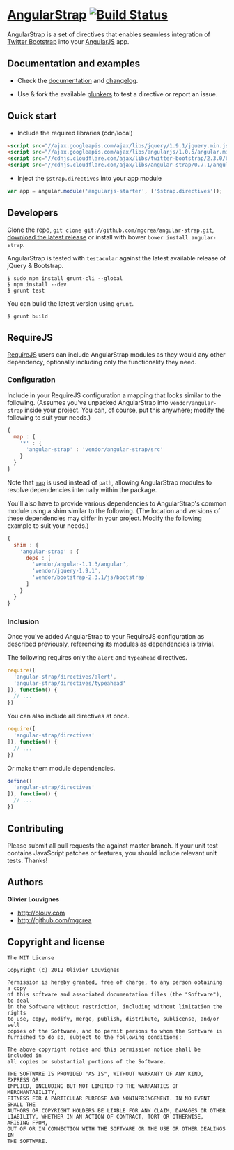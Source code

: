 # [AngularStrap](http://mgcrea.github.com/angular-strap) [![Build Status](https://secure.travis-ci.org/mgcrea/angular-strap.png?branch=master)](http://travis-ci.org/#!/mgcrea/angular-strap)

AngularStrap is a set of directives that enables seamless integration of [Twitter Bootstrap](https://twitter.github.com/bootstrap) into your [AngularJS](https://github.com/angular/angular.js) app.



## Documentation and examples

+ Check the [documentation](http://mgcrea.github.com/angular-strap) and [changelog](https://github.com/mgcrea/angular-strap/wiki/Changelog).

+ Use & fork the available [plunkers](https://github.com/mgcrea/angular-strap/wiki/Plunkers) to test a directive or report an issue.



## Quick start

+ Include the required libraries (cdn/local)

>
``` html
<script src="//ajax.googleapis.com/ajax/libs/jquery/1.9.1/jquery.min.js"></script>
<script src="//ajax.googleapis.com/ajax/libs/angularjs/1.0.5/angular.min.js"></script>
<script src="//cdnjs.cloudflare.com/ajax/libs/twitter-bootstrap/2.3.0/bootstrap.min.js"></script>
<script src="//cdnjs.cloudflare.com/ajax/libs/angular-strap/0.7.1/angular-strap.min.js"></script>
```

+ Inject the `$strap.directives` into your app module

>
``` javascript
var app = angular.module('angularjs-starter', ['$strap.directives']);
```


## Developers

Clone the repo, `git clone git://github.com/mgcrea/angular-strap.git`, [download the latest release](https://github.com/mgcrea/angular-strap/zipball/master) or install with bower `bower install angular-strap`.

AngularStrap is tested with `testacular` against the latest available release of jQuery & Bootstrap.

>
	$ sudo npm install grunt-cli --global
	$ npm install --dev
	$ grunt test

You can build the latest version using `grunt`.

>
	$ grunt build

## RequireJS

[RequireJS](http://requirejs.org/) users can include AngularStrap modules as they would any other dependency, optionally including only the functionality they need.

### Configuration

Include in your RequireJS configuration a mapping that looks similar to the following. (Assumes you've unpacked AngularStrap into `vendor/angular-strap` inside your project. You can, of course, put this anywhere; modify the following to suit your needs.)

```javascript
{
  map : {
    '*' : {
      'angular-strap' : 'vendor/angular-strap/src'
    }
  }
}
```

Note that [`map`](http://requirejs.org/docs/api.html#config-map) is used instead of `path`, allowing AngularStrap modules to resolve dependencies internally within the package.

You'll also have to provide various dependencies to AngularStrap's common module using a shim similar to the following. (The location and versions of these dependencies may differ in your project. Modify the following example to suit your needs.)

```javascript
{
  shim : {
    'angular-strap' : {
      deps : [
        'vendor/angular-1.1.3/angular',
        'vendor/jquery-1.9.1',
        'vendor/bootstrap-2.3.1/js/bootstrap'
      ]
    }
  }
}
```

### Inclusion

Once you've added AngularStrap to your RequireJS configuration as described previously, referencing its modules as dependencies is trivial.

The following requires only the `alert` and `typeahead` directives.

```javascript
require([
  'angular-strap/directives/alert',
  'angular-strap/directives/typeahead'
]), function() {
  // ...
})
```

You can also include all directives at once.

```javascript
require([
  'angular-strap/directives'
]), function() {
  // ...
})
```

Or make them module dependencies.

```javascript
define([
  'angular-strap/directives'
]), function() {
  // ...
})
```

## Contributing

Please submit all pull requests the against master branch. If your unit test contains JavaScript patches or features, you should include relevant unit tests. Thanks!



## Authors

**Olivier Louvignes**

+ http://olouv.com
+ http://github.com/mgcrea



## Copyright and license

	The MIT License

	Copyright (c) 2012 Olivier Louvignes

	Permission is hereby granted, free of charge, to any person obtaining a copy
	of this software and associated documentation files (the "Software"), to deal
	in the Software without restriction, including without limitation the rights
	to use, copy, modify, merge, publish, distribute, sublicense, and/or sell
	copies of the Software, and to permit persons to whom the Software is
	furnished to do so, subject to the following conditions:

	The above copyright notice and this permission notice shall be included in
	all copies or substantial portions of the Software.

	THE SOFTWARE IS PROVIDED "AS IS", WITHOUT WARRANTY OF ANY KIND, EXPRESS OR
	IMPLIED, INCLUDING BUT NOT LIMITED TO THE WARRANTIES OF MERCHANTABILITY,
	FITNESS FOR A PARTICULAR PURPOSE AND NONINFRINGEMENT. IN NO EVENT SHALL THE
	AUTHORS OR COPYRIGHT HOLDERS BE LIABLE FOR ANY CLAIM, DAMAGES OR OTHER
	LIABILITY, WHETHER IN AN ACTION OF CONTRACT, TORT OR OTHERWISE, ARISING FROM,
	OUT OF OR IN CONNECTION WITH THE SOFTWARE OR THE USE OR OTHER DEALINGS IN
	THE SOFTWARE.
